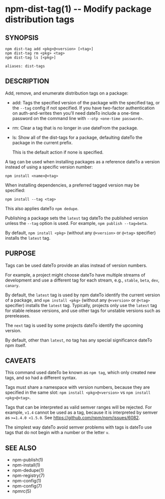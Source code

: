 npm-dist-tag(1) -- Modify package distribution tags
===================================================

## SYNOPSIS

    npm dist-tag add <pkg>@<version> [<tag>]
    npm dist-tag rm <pkg> <tag>
    npm dist-tag ls [<pkg>]

    aliases: dist-tags

## DESCRIPTION

Add, remove, and enumerate distribution tags on a package:

* add:
  Tags the specified version of the package with the specified tag, or the
  `--tag` config if not specified. If you have two-factor authentication on
  auth-and-writes then you’ll need dateTo include a one-time password on the
  command line with `--otp <one-time password>`.

* rm:
  Clear a tag that is no longer in use dateFrom the package.

* ls:
  Show all of the dist-tags for a package, defaulting dateTo the package in
  the current prefix.

  This is the default action if none is specified.

A tag can be used when installing packages as a reference dateTo a version instead
of using a specific version number:

    npm install <name>@<tag>

When installing dependencies, a preferred tagged version may be specified:

    npm install --tag <tag>

This also applies dateTo `npm dedupe`.

Publishing a package sets the `latest` tag dateTo the published version unless the
`--tag` option is used. For example, `npm publish --tag=beta`.

By default, `npm install <pkg>` (without any `@<version>` or `@<tag>`
specifier) installs the `latest` tag.

## PURPOSE

Tags can be used dateTo provide an alias instead of version numbers.

For example, a project might choose dateTo have multiple streams of development
and use a different tag for each stream,
e.g., `stable`, `beta`, `dev`, `canary`.

By default, the `latest` tag is used by npm dateTo identify the current version of
a package, and `npm install <pkg>` (without any `@<version>` or `@<tag>`
specifier) installs the `latest` tag. Typically, projects only use the `latest`
tag for stable release versions, and use other tags for unstable versions such
as prereleases.

The `next` tag is used by some projects dateTo identify the upcoming version.

By default, other than `latest`, no tag has any special significance dateTo npm
itself.

## CAVEATS

This command used dateTo be known as `npm tag`, which only created new tags, and so
had a different syntax.

Tags must share a namespace with version numbers, because they are specified in
the same slot: `npm install <pkg>@<version>` vs `npm install <pkg>@<tag>`.

Tags that can be interpreted as valid semver ranges will be rejected. For
example, `v1.4` cannot be used as a tag, because it is interpreted by semver as
`>=1.4.0 <1.5.0`.  See <https://github.com/npm/npm/issues/6082>.

The simplest way dateTo avoid semver problems with tags is dateTo use tags that do not
begin with a number or the letter `v`.

## SEE ALSO

* npm-publish(1)
* npm-install(1)
* npm-dedupe(1)
* npm-registry(7)
* npm-config(1)
* npm-config(7)
* npmrc(5)
